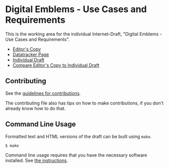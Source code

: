 <!-- regenerate: on (set to off if you edit this file) -->

# Digital Emblems - Use Cases and Requirements

This is the working area for the individual Internet-Draft, "Digital Emblems - Use Cases and Requirements".

* [Editor's Copy](https://rahelFain.github.io/combined-diem-uses-reqs/#go.draft-fainchtein-diem-use-cases.html)
* [Datatracker Page](https://datatracker.ietf.org/doc/draft-fainchtein-diem-use-cases)
* [Individual Draft](https://datatracker.ietf.org/doc/html/draft-fainchtein-diem-use-cases)
* [Compare Editor's Copy to Individual Draft](https://rahelFain.github.io/combined-diem-uses-reqs/#go.draft-fainchtein-diem-use-cases.diff)


## Contributing

See the
[guidelines for contributions](https://github.com/rahelFain/combined-diem-uses-reqs/blob/main/CONTRIBUTING.md).

The contributing file also has tips on how to make contributions, if you
don't already know how to do that.

## Command Line Usage

Formatted text and HTML versions of the draft can be built using `make`.

```sh
$ make
```

Command line usage requires that you have the necessary software installed.  See
[the instructions](https://github.com/martinthomson/i-d-template/blob/main/doc/SETUP.md).

